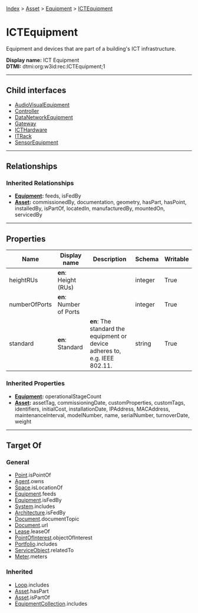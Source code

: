 [Index](../../../index.md) > [Asset](../../Asset.md) > [Equipment](../Equipment.md) > [ICTEquipment](#)
# ICTEquipment

Equipment and devices that are part of a building's ICT infrastructure.


**Display name:** ICT Equipment<br />
**DTMI:** dtmi:org:w3id:rec:ICTEquipment;1

---

## Child interfaces
* [AudioVisualEquipment](AudioVisualEquipment.md)
* [Controller](Controller/Controller.md)
* [DataNetworkEquipment](DataNetworkEquipment/DataNetworkEquipment.md)
* [Gateway](Gateway.md)
* [ICTHardware](ICTHardware/ICTHardware.md)
* [ITRack](ITRack.md)
* [SensorEquipment](SensorEquipment/SensorEquipment.md)

---

## Relationships

### Inherited Relationships
* **[Equipment](../Equipment.md):** feeds, isFedBy
* **[Asset](../../Asset.md):** commissionedBy, documentation, geometry, hasPart, hasPoint, installedBy, isPartOf, locatedIn, manufacturedBy, mountedOn, servicedBy

---

## Properties

|Name|Display name|Description|Schema|Writable|
|-|-|-|-|-|
|heightRUs|**en**: Height (RUs)||integer|True|
|numberOfPorts|**en**: Number of Ports||integer|True|
|standard|**en**: Standard|**en**: The standard the equipment or device adheres to, e.g. IEEE 802.11.|string|True|
### Inherited Properties
* **[Equipment](../Equipment.md):** operationalStageCount
* **[Asset](../../Asset.md):** assetTag, commissioningDate, customProperties, customTags, identifiers, initialCost, installationDate, IPAddress, MACAddress, maintenanceInterval, modelNumber, name, serialNumber, turnoverDate, weight

---

## Target Of
### General
* [Point](../../../Point/Point.md).isPointOf
* [Agent](../../../Agent/Agent.md).owns
* [Space](../../../Space/Space.md).isLocationOf
* [Equipment](../Equipment.md).feeds
* [Equipment](../Equipment.md).isFedBy
* [System](../../../Collection/System/System.md).includes
* [Architecture](../../../Space/Architecture/Architecture.md).isFedBy
* [Document](../../../Information/Document/Document.md).documentTopic
* [Document](../../../Information/Document/Document.md).url
* [Lease](../../../Event/Lease.md).leaseOf
* [PointOfInterest](../../../Information/PointOfInterest.md).objectOfInterest
* [Portfolio](../../../Collection/Portfolio.md).includes
* [ServiceObject](../../../Information/ServiceObject/ServiceObject.md).relatedTo
* [Meter](../Meter/Meter.md).meters
### Inherited
* [Loop](../../../Collection/Loop/Loop.md).includes
* [Asset](../../Asset.md).hasPart
* [Asset](../../Asset.md).isPartOf
* [EquipmentCollection](../../../Collection/Equipment-.md).includes

